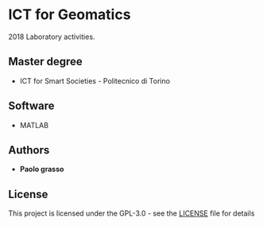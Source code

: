 # ICT for Geomatics
2018 Laboratory activities.

## Master degree

* ICT for Smart Societies - Politecnico di Torino </br>


## Software

* MATLAB

## Authors

* **Paolo grasso**

## License

This project is licensed under the GPL-3.0 - see the [LICENSE](LICENSE) file for details
